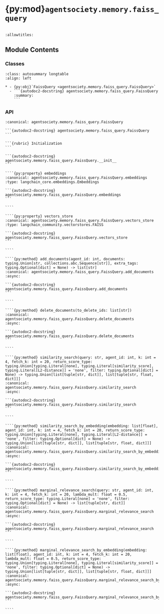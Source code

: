 # {py:mod}`agentsociety.memory.faiss_query`

```{py:module} agentsociety.memory.faiss_query
```

```{autodoc2-docstring} agentsociety.memory.faiss_query
:allowtitles:
```

## Module Contents

### Classes

````{list-table}
:class: autosummary longtable
:align: left

* - {py:obj}`FaissQuery <agentsociety.memory.faiss_query.FaissQuery>`
  - ```{autodoc2-docstring} agentsociety.memory.faiss_query.FaissQuery
    :summary:
    ```
````

### API

`````{py:class} FaissQuery(embeddings: typing.Optional[langchain_core.embeddings.Embeddings] = None, index_type: typing.Any = faiss.IndexFlatL2, dimension: typing.Optional[int] = None)
:canonical: agentsociety.memory.faiss_query.FaissQuery

```{autodoc2-docstring} agentsociety.memory.faiss_query.FaissQuery
```

```{rubric} Initialization
```

```{autodoc2-docstring} agentsociety.memory.faiss_query.FaissQuery.__init__
```

````{py:property} embeddings
:canonical: agentsociety.memory.faiss_query.FaissQuery.embeddings
:type: langchain_core.embeddings.Embeddings

```{autodoc2-docstring} agentsociety.memory.faiss_query.FaissQuery.embeddings
```

````

````{py:property} vectors_store
:canonical: agentsociety.memory.faiss_query.FaissQuery.vectors_store
:type: langchain_community.vectorstores.FAISS

```{autodoc2-docstring} agentsociety.memory.faiss_query.FaissQuery.vectors_store
```

````

````{py:method} add_documents(agent_id: int, documents: typing.Union[str, collections.abc.Sequence[str]], extra_tags: typing.Optional[dict] = None) -> list[str]
:canonical: agentsociety.memory.faiss_query.FaissQuery.add_documents
:async:

```{autodoc2-docstring} agentsociety.memory.faiss_query.FaissQuery.add_documents
```

````

````{py:method} delete_documents(to_delete_ids: list[str])
:canonical: agentsociety.memory.faiss_query.FaissQuery.delete_documents
:async:

```{autodoc2-docstring} agentsociety.memory.faiss_query.FaissQuery.delete_documents
```

````

````{py:method} similarity_search(query: str, agent_id: int, k: int = 4, fetch_k: int = 20, return_score_type: typing.Union[typing.Literal[none], typing.Literal[similarity_score], typing.Literal[L2-distance]] = 'none', filter: typing.Optional[dict] = None) -> typing.Union[list[tuple[str, dict]], list[tuple[str, float, dict]]]
:canonical: agentsociety.memory.faiss_query.FaissQuery.similarity_search
:async:

```{autodoc2-docstring} agentsociety.memory.faiss_query.FaissQuery.similarity_search
```

````

````{py:method} similarity_search_by_embedding(embedding: list[float], agent_id: int, k: int = 4, fetch_k: int = 20, return_score_type: typing.Union[typing.Literal[none], typing.Literal[L2-distance]] = 'none', filter: typing.Optional[dict] = None) -> typing.Union[list[tuple[str, dict]], list[tuple[str, float, dict]]]
:canonical: agentsociety.memory.faiss_query.FaissQuery.similarity_search_by_embedding
:async:

```{autodoc2-docstring} agentsociety.memory.faiss_query.FaissQuery.similarity_search_by_embedding
```

````

````{py:method} marginal_relevance_search(query: str, agent_id: int, k: int = 4, fetch_k: int = 20, lambda_mult: float = 0.5, return_score_type: typing.Literal[none] = 'none', filter: typing.Optional[dict] = None) -> list[tuple[str, dict]]
:canonical: agentsociety.memory.faiss_query.FaissQuery.marginal_relevance_search
:async:

```{autodoc2-docstring} agentsociety.memory.faiss_query.FaissQuery.marginal_relevance_search
```

````

````{py:method} marginal_relevance_search_by_embedding(embedding: list[float], agent_id: int, k: int = 4, fetch_k: int = 20, lambda_mult: float = 0.5, return_score_type: typing.Union[typing.Literal[none], typing.Literal[similarity_score]] = 'none', filter: typing.Optional[dict] = None) -> typing.Union[list[tuple[str, dict]], list[tuple[str, float, dict]]]
:canonical: agentsociety.memory.faiss_query.FaissQuery.marginal_relevance_search_by_embedding
:async:

```{autodoc2-docstring} agentsociety.memory.faiss_query.FaissQuery.marginal_relevance_search_by_embedding
```

````

`````
